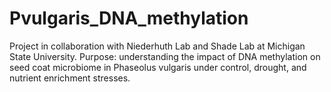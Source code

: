 # Pvulgaris_DNA_methylation
Project in collaboration with Niederhuth Lab and Shade Lab at Michigan State University. 
Purpose: understanding the impact of DNA methylation on seed coat microbiome in Phaseolus vulgaris under control, drought, and nutrient enrichment stresses.
